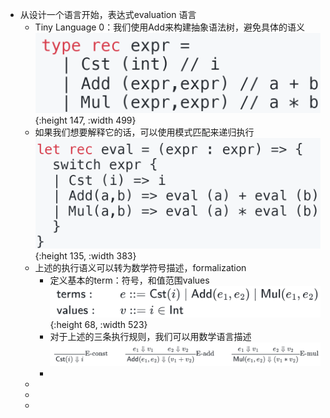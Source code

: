 - 从设计一个语言开始，表达式evaluation 语言
	- Tiny Language 0：我们使用Add来构建抽象语法树，避免具体的语义
	  ![image.png](../assets/image_1668603424226_0.png){:height 147, :width 499}
	- 如果我们想要解释它的话，可以使用模式匹配来递归执行
	  ![image.png](../assets/image_1668603512443_0.png){:height 135, :width 383}
	- 上述的执行语义可以转为数学符号描述，formalization
		- 定义基本的term：符号，和值范围values
		  ![image.png](../assets/image_1668603567971_0.png){:height 68, :width 523}
		- 对于上述的三条执行规则，我们可以用数学语言描述
		  ![image.png](../assets/image_1668603598358_0.png)
		-
	-
	-
	-